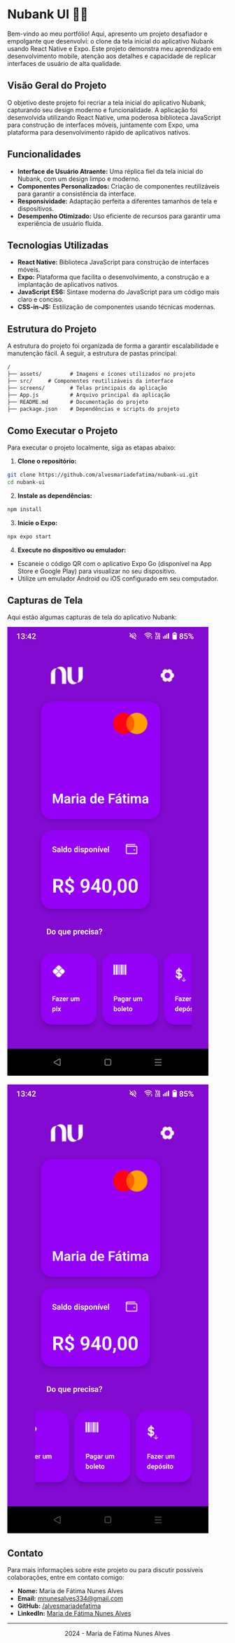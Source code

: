 # Nubank UI 📲💜

Bem-vindo ao meu portfólio! Aqui, apresento um projeto desafiador e empolgante que desenvolvi: o clone da tela inicial do aplicativo Nubank usando React Native e Expo. Este projeto demonstra meu aprendizado em desenvolvimento mobile, atenção aos detalhes e capacidade de replicar interfaces de usuário de alta qualidade.

## Visão Geral do Projeto

O objetivo deste projeto foi recriar a tela inicial do aplicativo Nubank, capturando seu design moderno e funcionalidade. A aplicação foi desenvolvida utilizando React Native, uma poderosa biblioteca JavaScript para construção de interfaces móveis, juntamente com Expo, uma plataforma para desenvolvimento rápido de aplicativos nativos.

## Funcionalidades

- **Interface de Usuário Atraente:** Uma réplica fiel da tela inicial do Nubank, com um design limpo e moderno.
- **Componentes Personalizados:** Criação de componentes reutilizáveis para garantir a consistência da interface.
- **Responsividade:** Adaptação perfeita a diferentes tamanhos de tela e dispositivos.
- **Desempenho Otimizado:** Uso eficiente de recursos para garantir uma experiência de usuário fluida.

## Tecnologias Utilizadas

- **React Native:** Biblioteca JavaScript para construção de interfaces móveis.
- **Expo:** Plataforma que facilita o desenvolvimento, a construção e a implantação de aplicativos nativos.
- **JavaScript ES6:** Sintaxe moderna do JavaScript para um código mais claro e conciso.
- **CSS-in-JS:** Estilização de componentes usando técnicas modernas.

## Estrutura do Projeto

A estrutura do projeto foi organizada de forma a garantir escalabilidade e manutenção fácil. A seguir, a estrutura de pastas principal:

```
/
├── assets/         # Imagens e ícones utilizados no projeto
├── src/     # Componentes reutilizáveis da interface
├── screens/        # Telas principais da aplicação
├── App.js          # Arquivo principal da aplicação
├── README.md       # Documentação do projeto
├── package.json    # Dependências e scripts do projeto
```

## Como Executar o Projeto

Para executar o projeto localmente, siga as etapas abaixo:

1. **Clone o repositório:**

```bash
git clone https://github.com/alvesmariadefatima/nubank-ui.git
cd nubank-ui
```

2. **Instale as dependências:**

```bash
npm install
```

3. **Inicie o Expo:**

```bash
npx expo start
```

4. **Execute no dispositivo ou emulador:**

- Escaneie o código QR com o aplicativo Expo Go (disponível na App Store e Google Play) para visualizar no seu dispositivo.
- Utilize um emulador Android ou iOS configurado em seu computador.

## Capturas de Tela

Aqui estão algumas capturas de tela do aplicativo Nubank:

<img src="./src/assets/print-home-1.png" />
<br><br>
<img src="./src/assets/print-home-2.png" />

## Contato

Para mais informações sobre este projeto ou para discutir possíveis colaborações, entre em contato comigo:

- **Nome:** Maria de Fátima Nunes Alves
- **Email:** mnunesalves334@gmail.com
- **GitHub:** [/alvesmariadefatima](https://github.com/alvesmariadefatima)
- **LinkedIn:** [Maria de Fátima Nunes Alves](https://linkedin.com/in/maria-de-fatima-nunes-alves)

---

<p align="center">2024 - Maria de Fátima Nunes Alves</p>